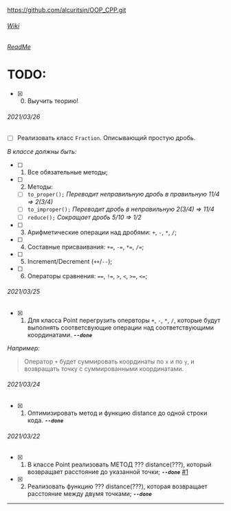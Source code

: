 ﻿https://github.com/alcuritsin/OOP_CPP.git

###### [Wiki](wiki)
###### [ReadMe](ReadMe.md)

# TODO:
- [x] 0. Выучить теорию!

###### 2021/03/26
- [ ] Реализовать класс `Fraction`. Описывающий простую дробь. 

*В классе должны быть:*

- [ ] 1. Все обязательные методы;
- [ ] 2. Методы:
	- [ ] `to_proper();`	*Переводит неправильную дробь в правильную 11/4 => 2(3/4)*
	- [ ] `to_improper();`	*Переводит дробь в неправильную	2(3/4) => 11/4*
	- [ ] `reduce();`		*Сокращает дробь		5/10 => 1/2*
- [ ] 3. Арифметические операции над дробями: `+`, `-`, `*`, `/`;
- [ ] 4. Составные присваивания: `+=`, `-=`, `*=`, `/=`;
- [ ] 5. Increment/Decrement (`++`/`--`);
- [ ] 6. Операторы сравнения: `==`, `!=`, `>`, `<`, `>=`, `<=`;

###### 2021/03/25
- [x] 1. Для класса Point перегрузить опервторы `+`, `-`, `*`, `/`, которые будут выполнять соответсвующие операции над соответствующими координатами. ***`--done`***

*Например:*
> Оператор `+` будет суммировать координаты по `x` и по `y`, и возвращать точку с суммированными координатами. 

###### 2021/03/24
- [x] 1. Оптимизировать метод и функцию distance до одной строки кода. ***`--done`***

###### 2021/03/22
- [x] 1. В классе Point реализовать МЕТОД ??? distance(???), который возвращает расстояние до указанной точки; ***`--done`*** [#1](https://github.com/alcuritsin/OOP_CPP/issues/1 "issues/1")
- [x] 2. Реализовать функцию ??? distance(???), которая возвращает расстояние между двумя точками; ***`--done`***

---
[ThisRepo]:(https://github.com/alcuritsin/OOP_CPP.git)